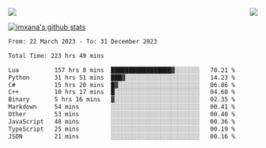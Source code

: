 <p>
  <a href="https://count.getloli.com/"><img src="https://count.getloli.com/get/@xana.readme?theme=moebooru-h"></a>
  <img src="https://weather-icon.journeyad.repl.co/@hangzhou?v=1" align="right">
</p>


<a href="https://github.com/imxana"><img align="center" src="https://github-readme-stats.vercel.app/api?username=imxana&show_icons=true&include_all_commits=true&hide_border=tru&custom_title=imxana%27s%20Github%20Stats" alt="imxana's github stats" /></a> 

<!--START_SECTION:waka-->

```txt
From: 22 March 2023 - To: 31 December 2023

Total Time: 223 hrs 49 mins

Lua          157 hrs 8 mins  █████████████████▓░░░░░░░   70.21 %
Python       31 hrs 51 mins  ███▓░░░░░░░░░░░░░░░░░░░░░   14.23 %
C#           15 hrs 20 mins  █▓░░░░░░░░░░░░░░░░░░░░░░░   06.86 %
C++          10 hrs 17 mins  █░░░░░░░░░░░░░░░░░░░░░░░░   04.60 %
Binary       5 hrs 16 mins   ▓░░░░░░░░░░░░░░░░░░░░░░░░   02.35 %
Markdown     54 mins         ░░░░░░░░░░░░░░░░░░░░░░░░░   00.41 %
Other        53 mins         ░░░░░░░░░░░░░░░░░░░░░░░░░   00.40 %
JavaScript   48 mins         ░░░░░░░░░░░░░░░░░░░░░░░░░   00.36 %
TypeScript   25 mins         ░░░░░░░░░░░░░░░░░░░░░░░░░   00.19 %
JSON         21 mins         ░░░░░░░░░░░░░░░░░░░░░░░░░   00.16 %
```

<!--END_SECTION:waka-->
